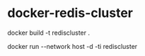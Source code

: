 # docker-redis-cluster

docker build -t rediscluster .

docker run --network host -d -ti rediscluster
